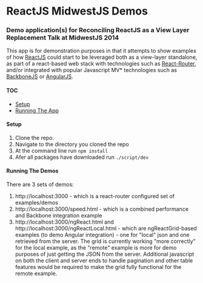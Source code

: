 ReactJS MidwestJS Demos
====

### Demo application(s) for Reconciling ReactJS as a View Layer Replacement Talk at MidwestJS 2014

This app is for demonstration purposes in that it attempts to show examples of how [ReactJS](http://facebook.github.io/react/) could start to be leveraged both as a view-layer standalone, as part of a react-based web stack with technologies such as [React-Router](), and/or integrated with popular Javascript MV* technologies such as [BackboneJS](http://backbonejs.org/) or [AngularJS](https://angularjs.org/).


#### TOC
* [Setup](#setup)
* [Running The App](#running-the-app)

#### Setup

1. Clone the repo.
2. Navigate to the directory you cloned the repo
3. At the command line run `npm install`
4. Afer all packages have downloaded run `./script/dev`

#### Running The Demos

There are 3 sets of demos:

1. http://localhost:3000 - which is a react-router configured set of examples/demos 
2. http://localhost:3000/speed.html - which is a combined performance and Backbone integration example
3. http://localhost:3000/ngReact.html and http://localhost:3000/ngReactLocal.html - which are ngReactGrid-based examples (to demo Angular integration) - one for "local" json and one retrieved from the server.  The grid is currently  working "more correctly" for the local example, as the "remote" example is more for demo purposes of just getting the JSON from the server.  Additional javascript on both the client and server ends to handle pagination and other table features would be required to make the grid fully functional for the remote example.
	
